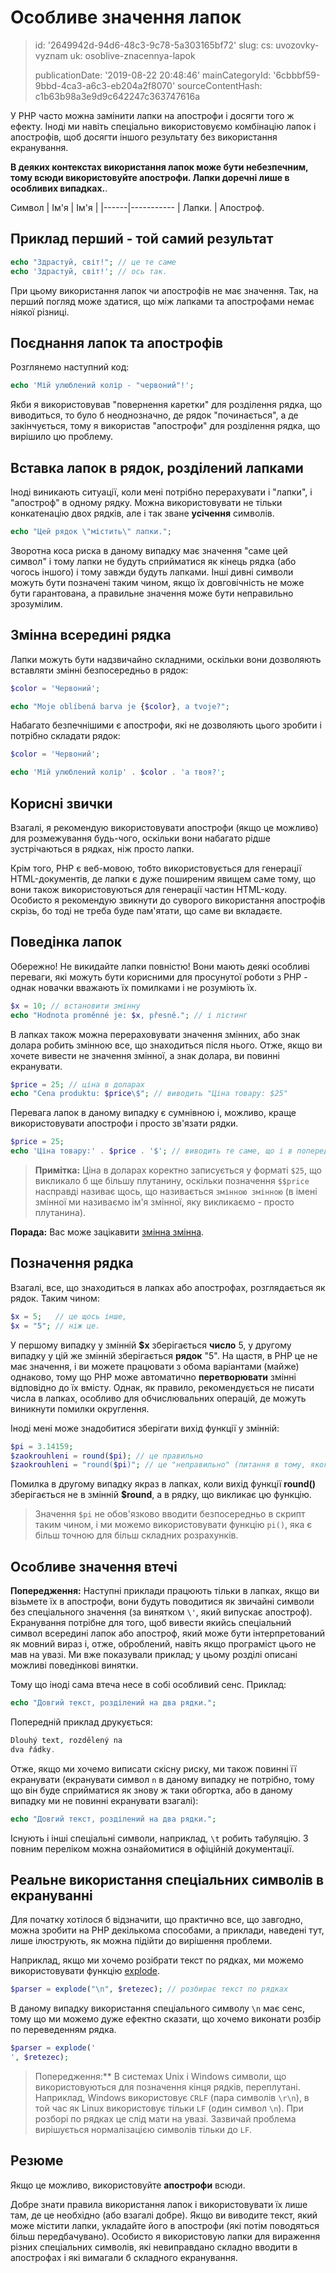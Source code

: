 Особливе значення лапок
=======================

> id: '2649942d-94d6-48c3-9c78-5a303165bf72'
> slug:
> 	cs: uvozovky-vyznam
> 	uk: osoblive-znacennya-lapok
> 
> publicationDate: '2019-08-22 20:48:46'
> mainCategoryId: '6cbbbf59-9bbd-4ca3-a6c3-eb204a2f8070'
> sourceContentHash: c1b63b98a3e9d9c642247c363747616a

У PHP часто можна замінити лапки на апострофи і досягти того ж ефекту. Іноді ми навіть спеціально використовуємо комбінацію лапок і апострофів, щоб досягти іншого результату без використання екранування.

**В деяких контекстах використання лапок може бути небезпечним, тому всюди використовуйте апострофи. Лапки доречні лише в особливих випадках.**.

Символ | Ім'я | Ім'я |
|------|-----------
| Лапки.
| Апостроф.

Приклад перший - той самий результат
-----------------------------

```php
echo "Здрастуй, світ!"; // це те саме
echo 'Здрастуй, світ!'; // ось так.
```

При цьому використання лапок чи апострофів не має значення. Так, на перший погляд може здатися, що між лапками та апострофами немає ніякої різниці.

Поєднання лапок та апострофів
------------------------------

Розглянемо наступний код:

```php
echo 'Мій улюблений колір - "червоний"!';
```

Якби я використовував "повернення каретки" для розділення рядка, що виводиться, то було б неоднозначно, де рядок "починається", а де закінчується, тому я використав "апострофи" для розділення рядка, що вирішило цю проблему.

Вставка лапок в рядок, розділений лапками
---------------------------------------------------

Іноді виникають ситуації, коли мені потрібно перерахувати і "лапки", і "апостроф" в одному рядку. Можна використовувати не тільки конкатенацію двох рядків, але і так зване **усічення** символів.

```php
echo "Цей рядок \"містить\" лапки.";
```

Зворотна коса риска в даному випадку має значення "саме цей символ" і тому лапки не будуть сприйматися як кінець рядка (або чогось іншого) і тому завжди будуть лапками. Інші дивні символи можуть бути позначені таким чином, якщо їх довговічність не може бути гарантована, а правильне значення може бути неправильно зрозумілим.

Змінна всередині рядка
-----------------------

Лапки можуть бути надзвичайно складними, оскільки вони дозволяють вставляти змінні безпосередньо в рядок:

```php
$color = 'Червоний';

echo "Moje oblíbená barva je {$color}, a tvoje?";
```

Набагато безпечнішими є апострофи, які не дозволяють цього зробити і потрібно складати рядок:

```php
$color = 'Червоний';

echo 'Мій улюблений колір' . $color . 'а твоя?';
```

Корисні звички
--------------------------

Взагалі, я рекомендую використовувати апострофи (якщо це можливо) для розмежування будь-чого, оскільки вони набагато рідше зустрічаються в рядках, ніж просто лапки.

Крім того, PHP є веб-мовою, тобто використовується для генерації HTML-документів, де лапки є дуже поширеним явищем саме тому, що вони також використовуються для генерації частин HTML-коду. Особисто я рекомендую звикнути до суворого використання апострофів скрізь, бо тоді не треба буде пам'ятати, що саме ви вкладаєте.

Поведінка лапок
--------------------------

Обережно! Не викидайте лапки повністю! Вони мають деякі особливі переваги, які можуть бути корисними для просунутої роботи з PHP - однак новачки вважають їх помилками і не розуміють їх.

```php
$x = 10; // встановити змінну
echo "Hodnota proměnné je: $x, přesně."; // і лістинг
```

В лапках також можна перераховувати значення змінних, або знак долара робить змінною все, що знаходиться після нього. Отже, якщо ви хочете вивести не значення змінної, а знак долара, ви повинні екранувати.

```php
$price = 25; // ціна в доларах
echo "Cena produktu: $price\$"; // виводить "Ціна товару: $25"
```

Перевага лапок в даному випадку є сумнівною і, можливо, краще використовувати апострофи і просто зв'язати рядки.

```php
$price = 25;
echo 'Ціна товару:' . $price . '$'; // виводить те саме, що і в попередньому прикладі
```

> **Примітка:** Ціна в доларах коректно записується у форматі `$25`, що викликало б ще більшу плутанину, оскільки позначення `$$price` насправді називає щось, що називається `змінною змінною` (в імені змінної ми називаємо ім'я змінної, яку викликаємо - просто плутанина).

**Порада:** Вас може зацікавити <a href="/promenna-variable">змінна змінна</a>.

Позначення рядка
--------------------------

Взагалі, все, що знаходиться в лапках або апострофах, розглядається як рядок. Таким чином:

```php
$x = 5;   // це щось інше,
$x = "5"; // ніж це.
```

У першому випадку у змінній **$x** зберігається **число** 5, у другому випадку у цій же змінній зберігається **рядок** "5". На щастя, в PHP це не має значення, і ви можете працювати з обома варіантами (майже) однаково, тому що PHP може автоматично **перетворювати** змінні відповідно до їх вмісту. Однак, як правило, рекомендується не писати числа в лапках, особливо для обчислювальних операцій, де можуть виникнути помилки округлення.

Іноді мені може знадобитися зберігати вихід функції у змінній:

```php
$pi = 3.14159;
$zaokrouhleni = round($pi); // це правильно
$zaokrouhleni = "round($pi)"; // це "неправильно" (питання в тому, якого результату я очікую).
```

Помилка в другому випадку якраз в лапках, коли вихід функції **round()** зберігається не в змінній **$round**, а в рядку, що викликає цю функцію.
> Значення `$pi` не обов'язково вводити безпосередньо в скрипт таким чином, і ми можемо використовувати функцію `pi()`, яка є більш точною для більш складних розрахунків.

Особливе значення втечі
--------------------------

**Попередження:** Наступні приклади працюють тільки в лапках, якщо ви візьмете їх в апострофи, вони будуть поводитися як звичайні символи без спеціального значення (за винятком `\'`, який випускає апостроф).
Екранування потрібне для того, щоб вивести якийсь спеціальний символ всередині лапок або апостроф, який може бути інтерпретований як мовний вираз і, отже, оброблений, навіть якщо програміст цього не мав на увазі. Ми вже показували приклад; у цьому розділі описані можливі поведінкові винятки.

Тому що іноді сама втеча несе в собі особливий сенс. Приклад:

```php
echo "Довгий текст, розділений на два рядки.";
```

Попередній приклад друкується:

```php
Dlouhý text, rozdělený na
dva řádky.
```

Отже, якщо ми хочемо виписати скісну риску, ми також повинні її екранувати (екранувати символ `n` в даному випадку не потрібно, тому що він буде сприйматися як знову ж таки обгортка, або в даному випадку ми не повинні екранувати взагалі):

```php
echo "Довгий текст, розділений на два рядки.";
```

Існують і інші спеціальні символи, наприклад, `\t` робить табуляцію. З повним переліком можна ознайомитися в офіційній документації.

Реальне використання спеціальних символів в екрануванні
-----------------------------------------------

Для початку хотілося б відзначити, що практично все, що завгодно, можна зробити на PHP декількома способами, а приклади, наведені тут, лише ілюструють, як можна підійти до вирішення проблеми.

Наприклад, якщо ми хочемо розібрати текст по рядках, ми можемо використовувати функцію <a href="/explode">explode</a>.

```php
$parser = explode("\n", $retezec); // розбирає текст по рядках
```

В даному випадку використання спеціального символу `\n` має сенс, тому що ми можемо дуже ефектно сказати, що хочемо виконати розбір по переведенням рядка.

```php
$parser = explode('
', $retezec);
```

> Попередження:** В системах Unix і Windows символи, що використовуються для позначення кінця рядків, переплутані. Наприклад, Windows використовує `CRLF` (пара символів `\r\n`), в той час як Linux використовує тільки `LF` (один символ `\n`). При розборі по рядках це слід мати на увазі. Зазвичай проблема вирішується нормалізацією символів тільки до `LF`.

Резюме
-------

Якщо це можливо, використовуйте **апострофи** всюди.

Добре знати правила використання лапок і використовувати їх лише там, де це необхідно (або взагалі добре). Якщо ви виводите текст, який може містити лапки, укладайте його в апострофи (які потім поводяться більш передбачувано). Особисто я використовую лапки для вираження різних спеціальних символів, які невиправдано складно вводити в апострофах і які вимагали б складного екранування.
